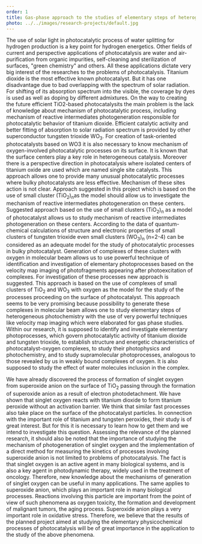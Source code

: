 ```yaml
---
order: 1
title: Gas-phase approach to the studies of elementary steps of heterogeneous photocatalysis
photo: ../../images/research-projects/default.jpg
---
```

The use of solar light in photocatalytic process of water splitting for hydrogen production is a key point for hydrogen 
energetics. Other fields of current and perspective applications of photocatalysis are water and air-purification from 
organic impurities, self-cleaning and sterilization of surfaces, "green chemistry" and others. All these applications 
dictate very big interest of the researches to the problems of photocatalysis. Titanium dioxide is the most effective 
known photocatalyst. But it has one disadvantage due to bad overlapping with the spectrum of solar radiation. 
For shifting of its absorption spectrum into the visible, the coverage by dyes is used as well as doping by different 
admixtures. On the way to creating the future efficient TiO2-based photocatalysits the main problem is the lack of 
knowledge about mechanism of photocatalytic process, including mechanism of reactive intermediates photogeneration 
responsible for photocatalytic behavior of titanium dioxide. Efficient catalytic activity and better fitting of 
absorption to solar radiation spectrum is provided by other superconductor tungsten trioxide WO<sub>3</sub>. For creation of 
task-oriented photocatalysts based on WO3 it is also necessary to know mechanism of oxygen-involved photocatalytic 
processes on its surface. It is known that the surface centers play a key role in heterogeneous catalysis. Moreover 
there is a perspective direction in photocatalysis where isolated centers of titanium oxide are used which are named 
single site catalysts. This approach allows one to provide many unusual photocatalytic processes where bulky 
photocatalysts are less effective. Mechanism of these sites action is not clear. Approach suggested in this project 
which is based on the use of small cluster (TiO<sub>2</sub>)<sub>n</sub>as the model should allow us to investigate the mechanism of reactive 
intermediates photogeneration on these centers.  Suggested approach based on the use of small clusters (TiO<sub>2</sub>)<sub>n</sub> as a 
model of photocatalyst allows us to study mechanism of reactive intermediates photogeneration on these centers. 
According to the data of quantum-chemical calculations of structure and electronic properties of small clusters of 
tungsten trioxide even small clusters (WO<sub>3</sub>)<sub>n</sub> (n=2-4) can be considered as an adequate model for the study of 
photocatalytic processes in bulky photocatalyst. Generation of complexes of these clusters with oxygen in molecular 
beam allows us to use powerful technique of identification and investigation of elementary photoprocesses based on 
the velocity map imaging of photofragments appearing after photoexcitation of complexes. For investigation of these 
processes new approach is suggested. This approach is based on the use of complexes of small clusters of TiO<sub>2</sub> 
and WO<sub>3</sub> with oxygen as the model for the study of the processes proceeding on the surface of photocatalyst. 
This approach seems to be very promising because possibility to generate these complexes in molecular beam allows one to study 
elementary steps of heterogeneous photochemistry with the use of very powerful techniques like velocity map 
imaging which were elaborated for gas phase studies. Within our research, it is supposed to identify and investigate 
elementary photoprocesses, which govern photocatalytic activity of titanium dioxide and tungsten trioxide, 
to establish structure and energetic characteristics of photocatalyst-oxygen complexes, to study their photophysics 
and photochemistry, and to study supramolecular photoprocesses, analogous to those revealed by us in weakly bound 
complexes of oxygen. It is also supposed to study the effect of water molecules inclusion in the complex. 

We have already discovered the process of formation of singlet oxygen from superoxide anion on the surface of TiO<sub>2</sub> 
passing through the formation of superoxide anion as a result of electron photodetachment. We have shown that singlet 
oxygen reacts with titanium dioxide to form titanium peroxide without an activation barrier. We think that similar fast 
processes also take place on the surface of the photocatalyst particles. In connection with the important role of 
titanium and tungsten peroxides, their study is of great interest. But for this it is necessary to learn how to get 
them and we intend to investigate this question. Assessing the relevance of the planned research, it should also be 
noted that the importance of studying the mechanism of photogeneration of singlet oxygen and the implementation of a 
direct method for measuring the kinetics of processes involving superoxide anion is not limited to problems of 
photocatalysis. The fact is that singlet oxygen is an active agent in many biological systems, and is also a key agent 
in photodynamic therapy, widely used in the treatment of oncology. Therefore, new knowledge about the mechanisms of 
generation of singlet oxygen can be useful in many applications. The same applies to superoxide anion, which plays an 
important role in many biological processes. Reactions involving this particle are important from the point of view 
of such phenomena as oxygen toxicity, the formation and development of malignant tumors, the aging process. 
Superoxide anion plays a very important role in oxidative stress. Therefore, we believe that the results of the 
planned project aimed at studying the elementary physicochemical processes of photocatalysis will be of great 
importance in the application to the study of the above phenomena.


